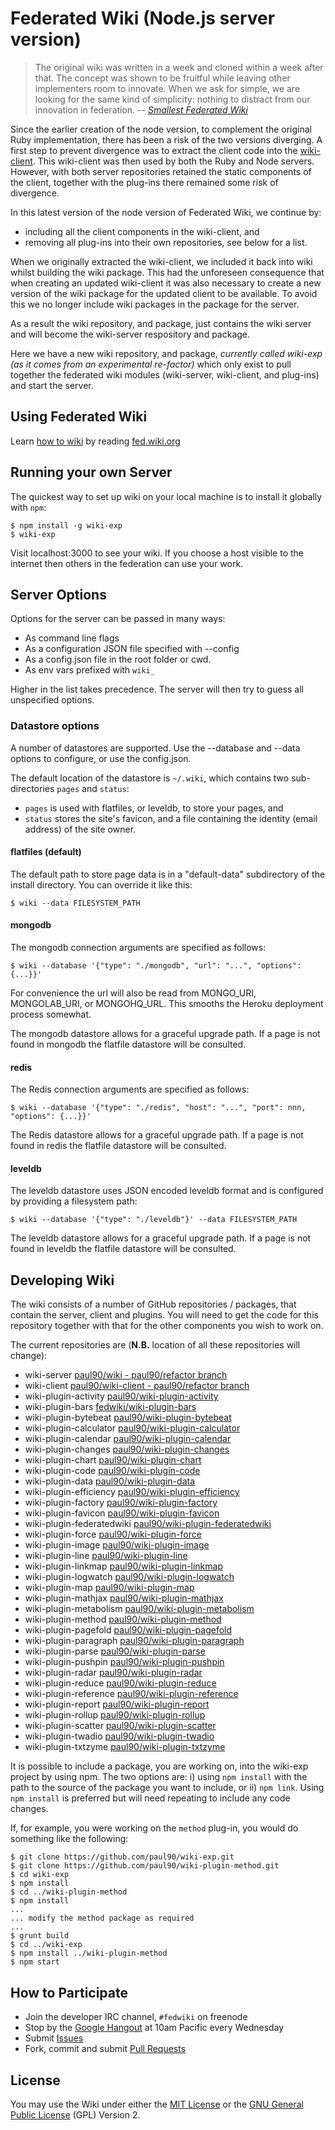 # Federated Wiki (Node.js server version)

> The original wiki was written in a week and cloned within a week after that.
> The concept was shown to be fruitful while leaving other implementers room to innovate.
> When we ask for simple, we are looking for the same kind of simplicity: nothing to distract from our innovation in federation.
> -- <cite>[Smallest Federated Wiki](https://github.com/WardCunningham/Smallest-Federated-Wiki)

Since the earlier creation of the node version, to complement the original Ruby implementation, there has been a risk of the two versions diverging. A first step to prevent divergence was to extract the client code into the [wiki-client](https://github.com/WardCunningham/wiki-client). This wiki-client was then used by both the Ruby and Node servers. However, with both server repositories retained the static components of the client, together with the plug-ins there remained some risk of divergence.

In this latest version of the node version of Federated Wiki, we continue by:
* including all the client components in the wiki-client, and
* removing all plug-ins into their own repositories, see below for a list.

When we originally extracted the wiki-client, we included it back into wiki whilst building the wiki package. This had the unforeseen consequence that when creating an updated wiki-client it was also necessary to create a new version of the wiki package for the updated client to be available. To avoid this we no longer include wiki packages in the package for the server. 

As a result the wiki repository, and package, just contains the wiki server and will become the wiki-server respository and package.

Here we have a new wiki repository, and package, *currently called wiki-exp (as it comes from an experimental re-factor)* which only exist to pull together the federated wiki modules (wiki-server, wiki-client, and plug-ins) and start the server.

## Using Federated Wiki

Learn [how to wiki](http://fed.wiki.org/view/how-to-wiki) by reading [fed.wiki.org](http://fed.wiki.org/view/welcome-visitors)

## Running your own Server

The quickest way to set up wiki on your local machine is to install it globally with `npm`:

    $ npm install -g wiki-exp
    $ wiki-exp

Visit localhost:3000 to see your wiki. If you choose a host visible to the internet then others in the federation can use your work.

## Server Options

Options for the server can be passed in many ways:

* As command line flags
* As a configuration JSON file specified with --config
* As a config.json file in the root folder or cwd.
* As env vars prefixed with `wiki_`

Higher in the list takes precedence.
The server will then try to guess all unspecified options. 

### Datastore options

A number of datastores are supported. Use the --database and --data options to configure, or use the config.json.

The default location of the datastore is ```~/.wiki```, which contains two sub-directories ```pages``` and ```status```:
* ```pages``` is used with flatfiles, or leveldb, to store your pages, and
* ```status``` stores the site's favicon, and a file containing the identity (email address) of the site owner.

#### flatfiles (default)

The default path to store page data is in a "default-data" subdirectory of the install directory. You can override it like this:

    $ wiki --data FILESYSTEM_PATH

#### mongodb

The mongodb connection arguments are specified as follows:

    $ wiki --database '{"type": "./mongodb", "url": "...", "options": {...}}'

For convenience the url will also be read from MONGO_URI, MONGOLAB_URI, or MONGOHQ_URL. This smooths the Heroku deployment process somewhat.

The mongodb datastore allows for a graceful upgrade path. If a page is not found in mongodb the flatfile datastore will be consulted.

#### redis

The Redis connection arguments are specified as follows:

    $ wiki --database '{"type": "./redis", "host": "...", "port": nnn, "options": {...}}'

The Redis datastore allows for a graceful upgrade path. If a page is not found in redis the flatfile datastore will be consulted.

#### leveldb

The leveldb datastore uses JSON encoded leveldb format and is configured by providing a filesystem path:

    $ wiki --database '{"type": "./leveldb"}' --data FILESYSTEM_PATH

The leveldb datastore allows for a graceful upgrade path. If a page is not found in leveldb the flatfile datastore will be consulted.


## Developing Wiki

The wiki consists of a number of GitHub repositories / packages, that contain the server, client and plugins. You will need to get the code for this repository together with that for the other components you wish to work on.

The current repositories are (**N.B.** location of all these repositories will change):

* wiki-server [paul90/wiki - paul90/refactor branch](https://github.com/paul90/wiki/tree/paul90/refactor)
* wiki-client [paul90/wiki-client - paul90/refactor branch](https://github.com/paul90/wiki-client/tree/paul90/refactor)
* wiki-plugin-activity [paul90/wiki-plugin-activity](https://github.com/paul90/wiki-plugin-activity)
* wiki-plugin-bars [fedwiki/wiki-plugin-bars](https://github/fedwiki/wiki-plugin-bars)
* wiki-plugin-bytebeat [paul90/wiki-plugin-bytebeat](https://github.com/paul90/wiki-plugin-bytebeat)
* wiki-plugin-calculator [paul90/wiki-plugin-calculator](https://github.com/paul90/wiki-plugin-calculator)
* wiki-plugin-calendar [paul90/wiki-plugin-calendar](https://github.com/paul90/wiki-plugin-calendar)
* wiki-plugin-changes [paul90/wiki-plugin-changes](https://github.com/paul90/wiki-plugin-changes)
* wiki-plugin-chart [paul90/wiki-plugin-chart](https://github.com/paul90/wiki-plugin-chart)
* wiki-plugin-code [paul90/wiki-plugin-code](https://github.com/paul90/wiki-plugin-code)
* wiki-plugin-data [paul90/wiki-plugin-data](https://github.com/paul90/wiki-plugin-data)
* wiki-plugin-efficiency [paul90/wiki-plugin-efficiency](https://github.com/paul90/wiki-plugin-efficiency)
* wiki-plugin-factory [paul90/wiki-plugin-factory](https://github.com/paul90/wiki-plugin-factory)
* wiki-plugin-favicon [paul90/wiki-plugin-favicon](https://github.com/paul90/wiki-pluginfavicon)
* wiki-plugin-federatedwiki [paul90/wiki-plugin-federatedwiki](https://github.com/paul90/wiki-plugin-federatedwiki)
* wiki-plugin-force [paul90/wiki-plugin-force](https://github.com/paul90/wiki-plugin-force)
* wiki-plugin-image [paul90/wiki-plugin-image](https://github.com/paul90/wiki-plugin-image)
* wiki-plugin-line [paul90/wiki-plugin-line](https://github.com/paul90/wiki-plugin-line)
* wiki-plugin-linkmap [paul90/wiki-plugin-linkmap](https://github.com/paul90/wiki-plugin-linkmap)
* wiki-plugin-logwatch [paul90/wiki-plugin-logwatch](https://github.com/paul90/wiki-plugin-logwatch)
* wiki-plugin-map [paul90/wiki-plugin-map](https://github.com/paul90/wiki-plugin-map)
* wiki-plugin-mathjax [paul90/wiki-plugin-mathjax](https://github.com/paul90/wiki-plugin-mathjax)
* wiki-plugin-metabolism [paul90/wiki-plugin-metabolism](https://github.com/paul90/wiki-plugin-metabolism)
* wiki-plugin-method [paul90/wiki-plugin-method](https://github.com/paul90/wiki-plugin-method)
* wiki-plugin-pagefold [paul90/wiki-plugin-pagefold](https://github.com/paul90/wiki-plugin-pagefold)
* wiki-plugin-paragraph [paul90/wiki-plugin-paragraph](https://github.com/paul90/wiki-plugin-paragraph)
* wiki-plugin-parse [paul90/wiki-plugin-parse](https://github.com/paul90/wiki-plugin-parse)
* wiki-plugin-pushpin [paul90/wiki-plugin-pushpin](https://github.com/paul90/wiki-plugin-pushpin)
* wiki-plugin-radar [paul90/wiki-plugin-radar](https://github.com/paul90/wiki-plugin-radar)
* wiki-plugin-reduce [paul90/wiki-plugin-reduce](https://github.com/paul90/wiki-plugin-reduce)
* wiki-plugin-reference [paul90/wiki-plugin-reference](https://github.com/paul90/wiki-plugin-reference)
* wiki-plugin-report [paul90/wiki-plugin-report](https://github.com/paul90/wiki-plugin-report)
* wiki-plugin-rollup [paul90/wiki-plugin-rollup](https://github.com/paul90/wiki-plugin-rollup)
* wiki-plugin-scatter [paul90/wiki-plugin-scatter](https://github.com/paul90/wiki-plugin-scatter)
* wiki-plugin-twadio [paul90/wiki-plugin-twadio](https://github.com/paul90/wiki-plugin-twadio)
* wiki-plugin-txtzyme [paul90/wiki-plugin-txtzyme](https://github.com/paul90/wiki-plugin-txtzyme)

It is possible to include a package, you are working on, into the wiki-exp project by using npm. The two options are: i) using ```npm install``` with the path to the source of the package you want to include, or ii) ```npm link```. Using ```npm install``` is preferred but will need repeating to include any code changes.

If, for example, you were working on the ```method``` plug-in, you would do something like the following:

	$ git clone https://github.com/paul90/wiki-exp.git
	$ git clone https://github.com/paul90/wiki-plugin-method.git
	$ cd wiki-exp
	$ npm install
	$ cd ../wiki-plugin-method
	$ npm install
	...
	... modify the method package as required
	...
	$ grunt build
	$ cd ../wiki-exp
	$ npm install ../wiki-plugin-method
	$ npm start



## How to Participate

* Join the developer IRC channel, `#fedwiki` on freenode
* Stop by the [Google Hangout](http://bit.ly/SFWhangout) at 10am Pacific every Wednesday
* Submit [Issues](https://github.com/WardCunningham/wiki/issues) 
* Fork, commit and submit [Pull Requests](https://github.com/WardCunningham/wiki/pulls)


## License

You may use the Wiki under either the
[MIT License](https://github.com/WardCunningham/wiki/blob/master/mit-license.txt) or the
[GNU General Public License](https://github.com/WardCunningham/wiki/blob/master/gpl-license.txt) (GPL) Version 2.
